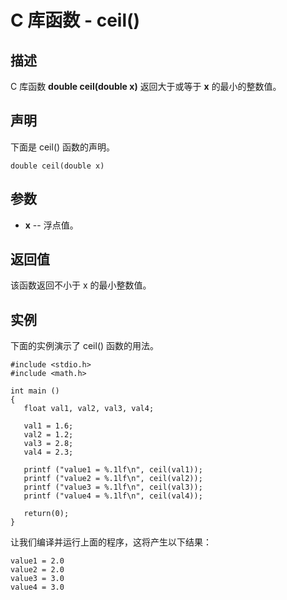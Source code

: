 
# C 库函数 - ceil()

  

## 描述

C 库函数 **double ceil(double x)** 返回大于或等于 **x** 的最小的整数值。

## 声明

下面是 ceil() 函数的声明。

```
double ceil(double x)

```

## 参数

*   **x** -- 浮点值。

## 返回值

该函数返回不小于 x 的最小整数值。

## 实例

下面的实例演示了 ceil() 函数的用法。

```
#include <stdio.h>
#include <math.h>

int main ()
{
   float val1, val2, val3, val4;

   val1 = 1.6;
   val2 = 1.2;
   val3 = 2.8;
   val4 = 2.3;

   printf ("value1 = %.1lf\n", ceil(val1));
   printf ("value2 = %.1lf\n", ceil(val2));
   printf ("value3 = %.1lf\n", ceil(val3));
   printf ("value4 = %.1lf\n", ceil(val4));

   return(0);
}

```

让我们编译并运行上面的程序，这将产生以下结果：

```
value1 = 2.0
value2 = 2.0
value3 = 3.0
value4 = 3.0

```

  

